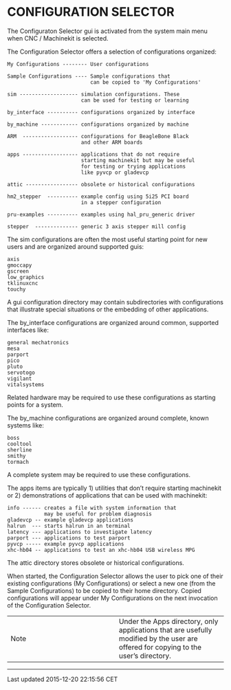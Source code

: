 CONFIGURATION SELECTOR
======================

<span id="cha:selector"></span>

The Configuraton Selector gui is activated from the system main menu when CNC / Machinekit is selected.

The Configuration Selector offers a selection of configurations organized:

    My Configurations -------- User configurations

    Sample Configurations ---- Sample configurations that
                               can be copied to 'My Configurations'

    sim ------------------- simulation configurations. These
                            can be used for testing or learning

    by_interface ---------- configurations organized by interface

    by_machine ------------ configurations organized by machine

    ARM  ------------------ configurations for BeagleBone Black
                            and other ARM boards

    apps ------------------ applications that do not require
                            starting machinekit but may be useful
                            for testing or trying applications
                            like pyvcp or gladevcp

    attic ----------------- obsolete or historical configurations

    hm2_stepper  ---------- example config using 5i25 PCI board
                            in a stepper configuration

    pru-examples ---------- examples using hal_pru_generic driver

    stepper  -------------- generic 3 axis stepper mill config

The sim configurations are often the most useful starting point for new users and are organized around supported guis:

    axis
    gmoccapy
    gscreen
    low_graphics
    tklinuxcnc
    touchy

A gui configuration directory may contain subdirectories with configurations that illustrate special situations or the embedding of other applications.

The by\_interface configurations are organized around common, supported interfaces like:

    general mechatronics
    mesa
    parport
    pico
    pluto
    servotogo
    vigilant
    vitalsystems

Related hardware may be required to use these configurations as starting points for a system.

The by\_machine configurations are organized around complete, known systems like:

    boss
    cooltool
    sherline
    smithy
    tormach

A complete system may be required to use these configurations.

The apps items are typically 1) utilities that don’t require starting machinekit or 2) demonstrations of applications that can be used with machinekit:

    info ------ creates a file with system information that
                may be useful for problem diagnosis
    gladevcp -- example gladevcp applications
    halrun  --- starts halrun in an terminal
    latency --- applications to investigate latency
    parport --- applications to test parport
    pyvcp ----- example pyvcp applications
    xhc-hb04 -- applications to test an xhc-hb04 USB wireless MPG

The attic directory stores obsolete or historical configurations.

When started, the Configuration Selector allows the user to pick one of their existing configurations (My Configurations) or select a new one (from the Sample Configurations) to be copied to their home directory. Copied configurations will appear under My Configurations on the next invocation of the Configuration Selector.

<table>
<colgroup>
<col width="50%" />
<col width="50%" />
</colgroup>
<tbody>
<tr class="odd">
<td align="left"><div class="title">
Note
</div></td>
<td align="left">Under the Apps directory, only applications that are usefully modified by the user are offered for copying to the user’s directory.</td>
</tr>
</tbody>
</table>

------------------------------------------------------------------------

Last updated 2015-12-20 22:15:56 CET


